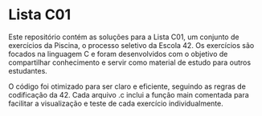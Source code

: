 # Lista C01

Este repositório contém as soluções para a Lista C01, um conjunto de exercícios da Piscina, o processo seletivo da Escola 42. Os exercícios são focados na linguagem C e foram desenvolvidos com o objetivo de compartilhar conhecimento e servir como material de estudo para outros estudantes.

O código foi otimizado para ser claro e eficiente, seguindo as regras de codificação da 42. Cada arquivo .c inclui a função main comentada para facilitar a visualização e teste de cada exercício individualmente.
